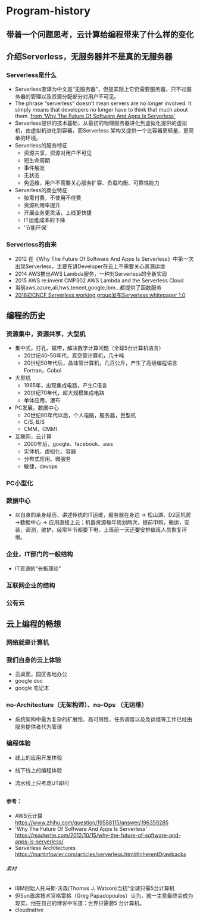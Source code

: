 # Program-history

## 带着一个问题思考，云计算给编程带来了什么样的变化

## 介绍Serverless，无服务器并不是真的无服务器

   ### Serverless是什么
   * Serverless直译为中文是“无服务器”，但是实际上它仍需要服务器，只不过服务器的管理以及资源分配部分对用户不可见。
   * The phrase “serverless” doesn’t mean servers are no longer involved. It simply means that developers no longer have to think that much about them. [from 'Why The Future Of Software And Apps Is Serverless'](https://readwrite.com/2012/10/15/why-the-future-of-software-and-apps-is-serverless/)
   * Serverless提供的技术基础，从最初的物理服务器进化到虚拟化提供的虚拟机，由虚拟机进化到容器，而Serverless 架构又提供一个比容器更轻量、更简单的环境。
   * Serverless的服务特征
     * 资源共享，资源对用户不可见
     * 短生命周期
     * 事件触发
     * 无状态
     * 免运维，用户不需要关心服务扩容、负载均衡、可靠性能力
   * Serverless的商业特征
     * 按需付费，不使用不付费
     * 资源利用率提升
     * 开展业务更灵活，上线更快捷
     * IT运维成本的下降
     * ‘节能环保’
   ### Serverless的由来
   * 2012 在《Why The Future Of Software And Apps Is Serverless》中第一次出现Serverless，主要在讲Developer在云上不需要关心资源运维
   * 2014 AWS推出AWS Lambda服务，一种对Serverless的全新实现
   * 2015 AWS re:invent CMP302 AWS Lambda and the Serverless Cloud
   * 当前aws,azure,ali,hws,tenent,google,ibm...都提供了函数服务
   * [2018初CNCF Serverless working group发布Serverless whitepaper 1.0](https://github.com/cncf/wg-serverless/tree/master/whitepaper)
   
   

## 编程的历史

  ### 资源集中，资源共享，大型机
  * 集中式，打孔、磁带，解决数学计算问题（全球5台计算机语言）
    * 20世纪40-50年代，真空管计算机，几十吨
    * 20世纪50年代后，晶体管计算机，几百公斤，产生了高级编程语言Fortran，Cobol
  * 大型机
    * 1965年，出现集成电路，产生C语言
    * 20世纪70年代，超大规模集成电路
    * 单体应用，瀑布
  * PC发展，数据中心  
    * 20世纪80年代以后，个人电脑，服务器，巨型机
    * C/S, B/S
    * CMM，CMMI
  * 互联网，云计算
    * 2000年后，google、facebook、aws
    * 实体机、虚拟化、容器
    * 分布式应用、微服务
    * 敏捷，devops
 
  ### PC小型化

  ### 数据中心
  * 以自身的亲身经历，讲述传统的IT运维，服务器在身边 -> 松山湖、D2区机房 ->数据中心 -> 应用直接上云；机器资源每年规划两次，提前申购，搬运，安装，调测，维护，经常年节都要下电，上班前一天还要安排值班人员恢复环境。

  ### 企业，IT部门的一般结构
  * IT资源的“长板理论”

  ### 互联网企业的结构
  
  ### 公有云
  
## 云上编程的畅想
  ### 网络就是计算机
  
  ### 我们自身的云上体验
  * 云桌面，园区各地办公
  * google doc
  * google 笔记本
  
  ### no-Architecture（无架构师）、no-Ops （无运维）
  * 系统架构中最为复杂的扩展性、高可用性、任务调度以及及运维等工作已经由服务提供者代为管理
  ### 编程体验

  * 线上的应用开发体验
  
  * 线下线上的编程体验
  
  * 流水线上只考虑UT即可
  
## 

#### 参考：
* AWS云计算 https://www.zhihu.com/question/19588115/answer/196359285
* 'Why The Future Of Software And Apps Is Serverless'  https://readwrite.com/2012/10/15/why-the-future-of-software-and-apps-is-serverless/
* Serverless Architectures https://martinfowler.com/articles/serverless.html#InherentDrawbacks

###### 素材
* IBM创始人托马斯·沃森(Thomas J. Watson)当初“全球只需5台计算机
* 但Sun首席技术官格雷格（Greg Papadopoulos）认为，就一主意最终会成为现实。他在自己的博客中写道：世界只需要5 台计算机。
* cloudnative
